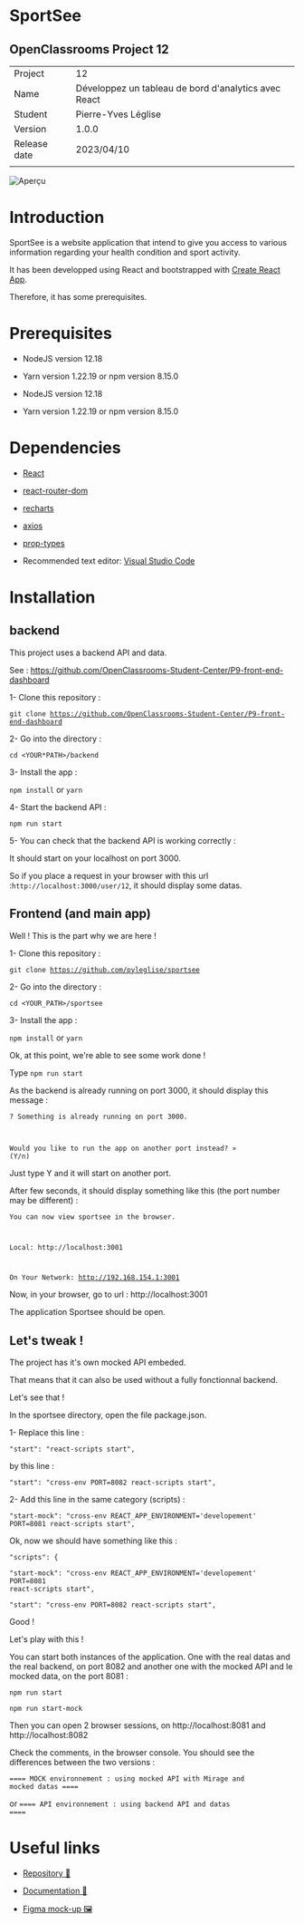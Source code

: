 # SportSee

## OpenClassrooms Project 12

|              |                                                      |
| ------------ | ---------------------------------------------------- |
| Project      | 12                                                   |
| Name         | Développez un tableau de bord d'analytics avec React |
| Student      | Pierre-Yves Léglise                                  |
| Version      | 1.0.0                                                |
| Release date | 2023/04/10                                           |
|              |                                                      |

![Aperçu](https://www.axialdata.net/oc/p12-snapshot.jpg)

# Introduction

SportSee is a website application that intend to give you access to various information regarding your health condition and sport activity.

It has been developped using React and bootstrapped with [Create React App](https://github.com/facebook/create-react-app).

Therefore, it has some prerequisites.

# Prerequisites

- NodeJS version 12.18

- Yarn version 1.22.19 or npm version 8.15.0
- NodeJS version 12.18

- Yarn version 1.22.19 or npm version 8.15.0

# Dependencies

- [React](https://reactjs.org/)

- [react-router-dom](https://reactrouter.com/web/guides/quick-start)

- [recharts](https://recharts.org/en-US/)

- [axios](https://axios-http.com/)

- [prop-types](https://github.com/facebook/prop-types)

- Recommended text editor: [Visual Studio Code](https://code.visualstudio.com/)

# Installation

## backend

This project uses a backend API and data.

See : https://github.com/OpenClassrooms-Student-Center/P9-front-end-dashboard

1- Clone this repository :

<code>git clone https://github.com/OpenClassrooms-Student-Center/P9-front-end-dashboard</code>

2- Go into the directory :

<code>cd <YOUR\*PATH>/backend</code>

3- Install the app :

<code>npm install</code> or <code>yarn</code>

4- Start the backend API :

<code>npm run start</code>

5- You can check that the backend API is working correctly :

It should start on your localhost on port 3000.

So if you place a request in your browser with this url :<code>http://localhost:3000/user/12</code>, it should display some datas.

## Frontend (and main app)

Well ! This is the part why we are here !

1- Clone this repository :

<code>git clone https://github.com/pyleglise/sportsee</code>

2- Go into the directory :

<code>cd <YOUR_PATH>/sportsee</code>

3- Install the app :

<code>npm install</code> or <code>yarn</code>

Ok, at this point, we're able to see some work done !

Type <code>npm run start</code>

As the backend is already running on port 3000, it should display this message :

<code>? Something is already running on port 3000.

Would you like to run the app on another port instead? » (Y/n)</code>

Just type Y and it will start on another port.

After few seconds, it should display something like this (the port number may be different) :

<code>You can now view sportsee in the browser.

Local: http://localhost:3001

On Your Network: http://192.168.154.1:3001</code>

Now, in your browser, go to url : http://localhost:3001

The application Sportsee should be open.

## Let's tweak !

The project has it's own mocked API embeded.

That means that it can also be used without a fully fonctionnal backend.

Let's see that !

In the sportsee directory, open the file package.json.

1- Replace this line :

<code>"start": "react-scripts start",</code>

by this line :

<code>"start": "cross-env PORT=8082 react-scripts start",</code>

2- Add this line in the same category (scripts) :

<code>"start-mock": "cross-env REACT_APP_ENVIRONMENT='developement' PORT=8081 react-scripts start",</code>

Ok, now we should have something like this :

<code>"scripts": {\
"start-mock": "cross-env REACT_APP_ENVIRONMENT='developement' PORT=8081 react-scripts start",\
"start": "cross-env PORT=8082 react-scripts start",</code>

Good !

Let's play with this !

You can start both instances of the application. One with the real datas and the real backend, on port 8082 and another one with the mocked API and le mocked data, on the port 8081 :

<code>npm run start\
npm run start-mock</code>

Then you can open 2 browser sessions, on http://localhost:8081 and http://localhost:8082

Check the comments, in the browser console. You should see the differences between the two versions :

<code>==== MOCK environnement : using mocked API with Mirage and mocked datas ==== </code>

or <code>==== API environnement : using backend API and datas ====</code>

# Useful links

- [Repository 📖](https://github.com/pyleglise/sportsee)

- [Documentation 📑](https://pyleglise.github.io/sportsee/)

- [Figma mock-up 🖼️](https://www.figma.com/file/BMomGVZqLZb811mDMShpLu/UI-design-Sportify-FR?node-id=1%3A2)
